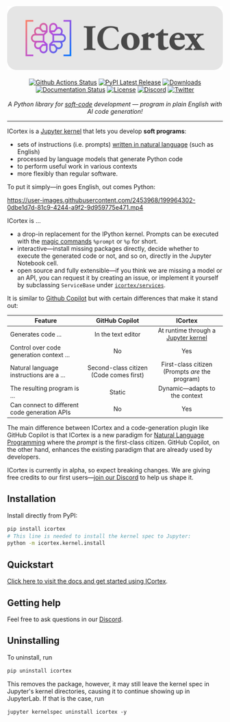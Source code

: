 <p align="center">
    <a href="https://icortex.ai/"><img src="https://raw.githubusercontent.com/textcortex/icortex/main/assets/logo/banner.svg"></a>
    <br />
    <br />
    <a href="https://github.com/textcortex/icortex/workflows/Build/badge.svg"><img src="https://github.com/textcortex/icortex/workflows/Build/badge.svg" alt="Github Actions Status"></a>
    <a href="https://pypi.org/project/icortex/"><img src="https://img.shields.io/pypi/v/icortex.svg?style=flat&logo=pypi" alt="PyPI Latest Release"></a>
    <a href="https://pepy.tech/project/icortex"><img src="https://pepy.tech/badge/icortex/month?" alt="Downloads"> </a>
    <a href="https://icortex.readthedocs.io/en/latest/?badge=latest"><img src="https://readthedocs.org/projects/icortex/badge/?version=latest" alt="Documentation Status"></a>
    <a href="https://github.com/textcortex/icortex/blob/main/LICENSE"><img src="https://img.shields.io/github/license/textcortex/icortex.svg?color=blue" alt="License"></a>
    <a href="https://discord.textcortex.com/"><img src="https://dcbadge.vercel.app/api/server/QtfGgKneHX?style=flat" alt="Discord"></a>
    <a href="https://twitter.com/TextCortex/"><img src="https://img.shields.io/twitter/url/https/twitter.com/cloudposse.svg?style=social&label=Follow%20%40TextCortex" alt="Twitter"></a>
    <br />
    <br />
    <i>A Python library for <a href="https://en.wikipedia.org/wiki/Soft_computing">soft-code</a> development — program in plain English with AI code generation!</i>
</p>
<hr />

ICortex is a [Jupyter kernel](https://jupyter-client.readthedocs.io/en/latest/kernels.html) that lets you develop **soft programs**:

- sets of instructions (i.e. prompts) [written in natural language](https://en.wikipedia.org/wiki/Natural-language_programming) (such as English)
- processed by language models that generate Python code
- to perform useful work in various contexts
- more flexibly than regular software.

To put it simply—in goes English, out comes Python:

https://user-images.githubusercontent.com/2453968/199964302-0dbe1d7d-81c9-4244-a9f2-9d959775e471.mp4

ICortex is ...

- a drop-in replacement for the IPython kernel. Prompts can be executed with the [magic commands](https://ipython.readthedocs.io/en/stable/interactive/magics.html) `%prompt` or `%p` for short.
- interactive—install missing packages directly, decide whether to execute the generated code or not, and so on, directly in the Jupyter Notebook cell.
- open source and fully extensible—if you think we are missing a model or an API, you can request it by creating an issue, or implement it yourself by subclassing `ServiceBase` under [`icortex/services`](icortex/services).

It is similar to [Github Copilot](https://github.com/features/copilot) but with certain differences that make it stand out:

| Feature | GitHub Copilot | ICortex |
|---|:---:|:---:|
| Generates code ... | In the text editor | At runtime through a [Jupyter kernel](https://docs.jupyter.org/en/latest/projects/kernels.html) |
| Control over code generation context ... | No | Yes |
| Natural language instructions are a ... | Second-class citizen (Code comes first) | First-class citizen (Prompts *are* the program) |
| The resulting program is ... | Static | Dynamic—adapts to the context |
| Can connect to different code generation APIs | No | Yes |

The main difference between ICortex and a code-generation plugin like GitHub Copilot is that ICortex is a new paradigm for [Natural Language Programming](https://en.wikipedia.org/wiki/Natural-language_programming) where the *prompt* is the first-class citizen. GitHub Copilot, on the other hand, enhances the existing paradigm that are already used by developers.

ICortex is currently in alpha, so expect breaking changes. We are giving free credits to our first users—[join our Discord](https://discord.textcortex.com/) to help us shape it.

## Installation

Install directly from PyPI:

```sh
pip install icortex
# This line is needed to install the kernel spec to Jupyter:
python -m icortex.kernel.install
```

## Quickstart

[Click here to visit the docs and get started using ICortex](https://icortex.readthedocs.io/en/latest/quickstart.html).

## Getting help

Feel free to ask questions in our [Discord](https://discord.textcortex.com/).

## Uninstalling

To uninstall, run

```bash
pip uninstall icortex
```

This removes the package, however, it may still leave the kernel spec in Jupyter's kernel directories, causing it to continue showing up in JupyterLab. If that is the case, run

```
jupyter kernelspec uninstall icortex -y
```

